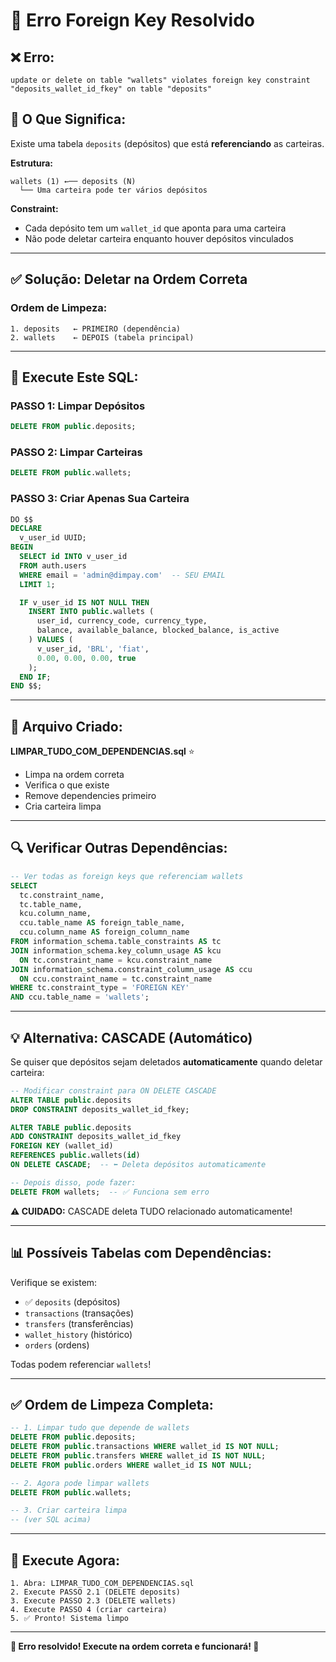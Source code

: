 # 🔧 Erro Foreign Key Resolvido

## ❌ Erro:
```
update or delete on table "wallets" violates foreign key constraint 
"deposits_wallet_id_fkey" on table "deposits"
```

## 🎯 O Que Significa:

Existe uma tabela `deposits` (depósitos) que está **referenciando** as carteiras.

**Estrutura:**
```
wallets (1) ←── deposits (N)
  └── Uma carteira pode ter vários depósitos
```

**Constraint:**
- Cada depósito tem um `wallet_id` que aponta para uma carteira
- Não pode deletar carteira enquanto houver depósitos vinculados

---

## ✅ Solução: Deletar na Ordem Correta

### **Ordem de Limpeza:**
```
1. deposits   ← PRIMEIRO (dependência)
2. wallets    ← DEPOIS (tabela principal)
```

---

## 🚀 Execute Este SQL:

### **PASSO 1: Limpar Depósitos**
```sql
DELETE FROM public.deposits;
```

### **PASSO 2: Limpar Carteiras**
```sql
DELETE FROM public.wallets;
```

### **PASSO 3: Criar Apenas Sua Carteira**
```sql
DO $$
DECLARE
  v_user_id UUID;
BEGIN
  SELECT id INTO v_user_id
  FROM auth.users
  WHERE email = 'admin@dimpay.com'  -- SEU EMAIL
  LIMIT 1;

  IF v_user_id IS NOT NULL THEN
    INSERT INTO public.wallets (
      user_id, currency_code, currency_type,
      balance, available_balance, blocked_balance, is_active
    ) VALUES (
      v_user_id, 'BRL', 'fiat',
      0.00, 0.00, 0.00, true
    );
  END IF;
END $$;
```

---

## 📁 Arquivo Criado:

**LIMPAR_TUDO_COM_DEPENDENCIAS.sql** ⭐
- Limpa na ordem correta
- Verifica o que existe
- Remove dependencies primeiro
- Cria carteira limpa

---

## 🔍 Verificar Outras Dependências:

```sql
-- Ver todas as foreign keys que referenciam wallets
SELECT
  tc.constraint_name,
  tc.table_name,
  kcu.column_name,
  ccu.table_name AS foreign_table_name,
  ccu.column_name AS foreign_column_name
FROM information_schema.table_constraints AS tc
JOIN information_schema.key_column_usage AS kcu
  ON tc.constraint_name = kcu.constraint_name
JOIN information_schema.constraint_column_usage AS ccu
  ON ccu.constraint_name = tc.constraint_name
WHERE tc.constraint_type = 'FOREIGN KEY'
AND ccu.table_name = 'wallets';
```

---

## 💡 Alternativa: CASCADE (Automático)

Se quiser que depósitos sejam deletados **automaticamente** quando deletar carteira:

```sql
-- Modificar constraint para ON DELETE CASCADE
ALTER TABLE public.deposits
DROP CONSTRAINT deposits_wallet_id_fkey;

ALTER TABLE public.deposits
ADD CONSTRAINT deposits_wallet_id_fkey
FOREIGN KEY (wallet_id) 
REFERENCES public.wallets(id) 
ON DELETE CASCADE;  -- ⬅️ Deleta depósitos automaticamente

-- Depois disso, pode fazer:
DELETE FROM wallets;  -- ✅ Funciona sem erro
```

**⚠️ CUIDADO:** CASCADE deleta TUDO relacionado automaticamente!

---

## 📊 Possíveis Tabelas com Dependências:

Verifique se existem:
- ✅ `deposits` (depósitos)
- `transactions` (transações)
- `transfers` (transferências)
- `wallet_history` (histórico)
- `orders` (ordens)

Todas podem referenciar `wallets`!

---

## ✅ Ordem de Limpeza Completa:

```sql
-- 1. Limpar tudo que depende de wallets
DELETE FROM public.deposits;
DELETE FROM public.transactions WHERE wallet_id IS NOT NULL;
DELETE FROM public.transfers WHERE wallet_id IS NOT NULL;
DELETE FROM public.orders WHERE wallet_id IS NOT NULL;

-- 2. Agora pode limpar wallets
DELETE FROM public.wallets;

-- 3. Criar carteira limpa
-- (ver SQL acima)
```

---

## 🎯 Execute Agora:

```
1. Abra: LIMPAR_TUDO_COM_DEPENDENCIAS.sql
2. Execute PASSO 2.1 (DELETE deposits)
3. Execute PASSO 2.3 (DELETE wallets)
4. Execute PASSO 4 (criar carteira)
5. ✅ Pronto! Sistema limpo
```

---

**🎉 Erro resolvido! Execute na ordem correta e funcionará! 🎉**
